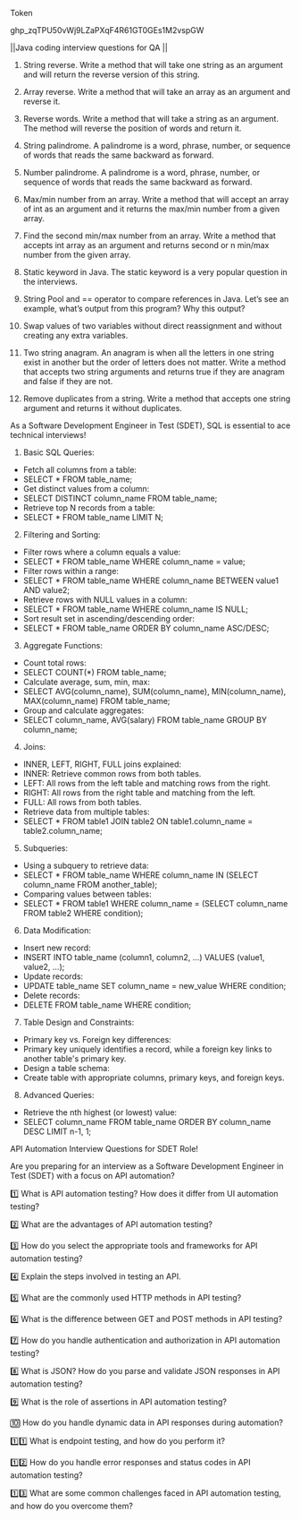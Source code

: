 Token

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


||Java coding interview questions for QA ||

1. String reverse. Write a method that will take one string as an argument and will return the reverse version of this string.

2. Array reverse. Write a method that will take an array as an argument and reverse it.

3. Reverse words. Write a method that will take a string as an argument. The method will reverse the position of words and return it.

4. String palindrome. A palindrome is a word, phrase, number, or sequence of words that reads the same backward as forward.

5. Number palindrome. A palindrome is a word, phrase, number, or sequence of words that reads the same backward as forward.

6. Max/min number from an array. Write a method that will accept an array of int as an argument and it returns the max/min number from a given array.

7. Find the second min/max number from an array. Write a method that accepts int array as an argument and returns second or n min/max number from the given array.

8. Static keyword in Java. The static keyword is a very popular question in the interviews.

9. String Pool and == operator to compare references in Java. Let’s see an example, what’s output from this program? Why this output?

10. Swap values of two variables without direct reassignment and without creating any extra variables.

11. Two string anagram. An anagram is when all the letters in one string exist in another but the order of letters does not matter. Write a method that accepts two string arguments and returns true if they are anagram and false if they are not.

12. Remove duplicates from a string. Write a method that accepts one string argument and returns it without duplicates.


As a Software Development Engineer in Test (SDET), SQL is essential to ace technical interviews!

1. Basic SQL Queries:
  - Fetch all columns from a table:
   - SELECT * FROM table_name;
  - Get distinct values from a column:
   - SELECT DISTINCT column_name FROM table_name;
  - Retrieve top N records from a table:
   - SELECT * FROM table_name LIMIT N;

2. Filtering and Sorting:
  - Filter rows where a column equals a value:
   - SELECT * FROM table_name WHERE column_name = value;
  - Filter rows within a range:
   - SELECT * FROM table_name WHERE column_name BETWEEN value1 AND value2;
  - Retrieve rows with NULL values in a column:
   - SELECT * FROM table_name WHERE column_name IS NULL;
  - Sort result set in ascending/descending order:
   - SELECT * FROM table_name ORDER BY column_name ASC/DESC;

3. Aggregate Functions:
  - Count total rows:
   - SELECT COUNT(*) FROM table_name;
  - Calculate average, sum, min, max:
   - SELECT AVG(column_name), SUM(column_name), MIN(column_name), MAX(column_name) FROM table_name;
  - Group and calculate aggregates:
   - SELECT column_name, AVG(salary) FROM table_name GROUP BY column_name;

4. Joins:
  - INNER, LEFT, RIGHT, FULL joins explained:
   - INNER: Retrieve common rows from both tables.
   - LEFT: All rows from the left table and matching rows from the right.
   - RIGHT: All rows from the right table and matching from the left.
   - FULL: All rows from both tables.
  - Retrieve data from multiple tables:
   - SELECT * FROM table1 JOIN table2 ON table1.column_name = table2.column_name;

5. Subqueries:
  - Using a subquery to retrieve data:
   - SELECT * FROM table_name WHERE column_name IN (SELECT column_name FROM another_table);
  - Comparing values between tables:
   - SELECT * FROM table1 WHERE column_name = (SELECT column_name FROM table2 WHERE condition);

6. Data Modification:
  - Insert new record:
   - INSERT INTO table_name (column1, column2, ...) VALUES (value1, value2, ...);
  - Update records:
   - UPDATE table_name SET column_name = new_value WHERE condition;
  - Delete records:
   - DELETE FROM table_name WHERE condition;

7. Table Design and Constraints:
  - Primary key vs. Foreign key differences:
   - Primary key uniquely identifies a record, while a foreign key links to another table's primary key.
  - Design a table schema:
   - Create table with appropriate columns, primary keys, and foreign keys.

8. Advanced Queries:
  - Retrieve the nth highest (or lowest) value:
   - SELECT column_name FROM table_name ORDER BY column_name DESC LIMIT n-1, 1;
   
   
API Automation Interview Questions for SDET Role!

Are you preparing for an interview as a Software Development Engineer in Test (SDET) with a focus on API automation?

1️⃣ What is API automation testing? How does it differ from UI automation testing?

2️⃣ What are the advantages of API automation testing?

3️⃣ How do you select the appropriate tools and frameworks for API automation testing?

4️⃣ Explain the steps involved in testing an API.

5️⃣ What are the commonly used HTTP methods in API testing?

6️⃣ What is the difference between GET and POST methods in API testing?

7️⃣ How do you handle authentication and authorization in API automation testing?

8️⃣ What is JSON? How do you parse and validate JSON responses in API automation testing?

9️⃣ What is the role of assertions in API automation testing?

🔟 How do you handle dynamic data in API responses during automation?

1️⃣1️⃣ What is endpoint testing, and how do you perform it?

1️⃣2️⃣ How do you handle error responses and status codes in API automation testing?

1️⃣3️⃣ What are some common challenges faced in API automation testing, and how do you overcome them?
